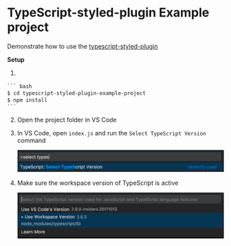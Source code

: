 # TypeScript-styled-plugin Example project

Demonstrate how to use the [typescript-styled-plugin](https://github.com/Microsoft/typescript-styled-plugin/)

**Setup**

1. 

    ``` bash
    $ cd typescript-styled-plugin-example-project
    $ npm install
    ```

2. Open the project folder in VS Code

3. In VS Code, open `index.js` and run the `Select TypeScript Version` command

    ![](docs/command.png)

4. Make sure the workspace version of TypeScript is active

    ![](docs/workspace-version.png)

